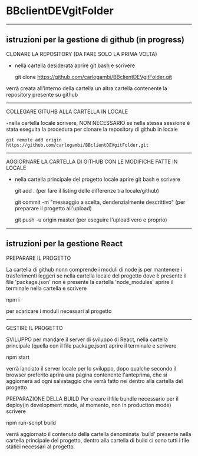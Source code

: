 # BBclientDEVgitFolder

-------------------------------------------------------------------------------------
 istruzioni per la gestione di github (in progress) 
-------------------------------------------------------------------------------------

CLONARE LA REPOSITORY (DA FARE SOLO LA PRIMA VOLTA)

 - nella cartella desiderata aprire git bash e scrivere 
    
    git clone https://github.com/carlogambi/BBclientDEVgitFolder.git

verrà creata all'interno della cartella un altra cartella contenente la repository presente su github

-------------------------------------------------------------------------------------

COLLEGARE GITUHB ALLA CARTELLA IN LOCALE

-nella cartella locale scrivere, NON NECESSARIO se nella stessa sessione è stata eseguita la procedura per clonare la repository di github in locale
    
    git remote add origin https://github.com/carlogambi/BBclientDEVgitFolder.git

-------------------------------------------------------------------------------------

AGGIORNARE LA CARTELLA DI GITHUB CON LE MODIFICHE FATTE IN LOCALE

- nella cartella principale del progetto locale aprire git bash e scrivere
  
  git add .
  (per fare il listing delle differenze tra locale/github)
  
  git commit -m "messaggio a scelta, dendenzialmente descrittivo"
  (per preparare il progetto all'upload)
  
  git push -u origin master
  (per eseguire l'upload vero e proprio)
  
 -------------------------------------------------------------------------------------
 istruzioni per la gestione React  
-------------------------------------------------------------------------------------

PREPARARE IL PROGETTO

La cartella di github nonn comprende i moduli di node js per mantenere i trasferimenti leggeri
se nella cartella locale del progetto dove è presente il file 'package.json' non è presente la cartella 'node_modules'
aprire il terminale nella cartella e scrivere
  
  npm i

per scaricare i moduli necessari al progetto

--------------------------------------------------------------------------------------

GESTIRE IL PROGETTO

SVILUPPO
per mandare il server di sviluppo di React, nella cartella principale (quella con il file package.json) aprire il terminale e scrivere

  npm start

verrà lanciato il server locale per lo sviluppo, dopo qualche secondo il browser preferito aprirà una pagina contenente l'anteprima, 
che si aggiornerà ad ogni salvataggio che verrà fatto nei dentro alla cartella del progetto

PREPARAZIONE DELLA BUILD
Per creare il file bundle necessario per il deploy(in development mode, al momento, non in production mode) scrivere
  
  npm run-script build

verrà aggiornato il contenuto della cartella denominata 'build' presente nella cartella principale del progetto,
dentro alla cartella di build ci sono tutti i file statici necessari al progetto.
